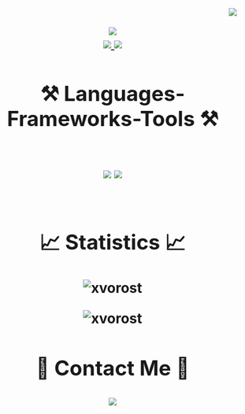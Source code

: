 <img align="right" src="https://visitor-badge.laobi.icu/badge?page_id=reproachdevs.reproachdevs" />

<h1 align="center">
    <img src="https://readme-typing-svg.herokuapp.com?font=Bungee&size=30&duration=3000&pause=1000&color=F70707&center=true&random=true&width=435&lines=Hello+%F0%9F%91%8B;I'm+Reproach;Welcome+to+my+page;" />
<div align="center"> 
  <a href="https://www.youtube.com/@reproachfivem">
    <img src="https://img.shields.io/badge/Youtube-FD2D00?style=for-the-badge&logo=youtube&logoColor=white" />
  </a>
  <a href="https://discordapp.com/users/394546249686056960" target="_blank">
     <img src="https://img.shields.io/badge/Discord-0006FD?style=for-the-badge&logo=discord&logoColor=white" target="_blank" />
  </a>

 








<div align="center">



<h2 align="center">⚒️ Languages-Frameworks-Tools ⚒️</h2>
<br/>
<div align="center">
    <img src="https://skillicons.dev/icons?i=html,css,javascript" />
    <img src="https://skillicons.dev/icons?i=cpp,cs,python" /><br>
</div>



<br/>

<h2 align="center">📈 Statistics 📈</h2>
<p align="center">
	<img src="https://github-readme-stats-zenixas.vercel.app/api/top-langs/?username=reproachdevs&&layout=donut&theme=dark&hide_border=true&blocale=en" alt="xvorost" />
</p>

<p align="center">	
	<img align="center" src="https://github-readme-stats.vercel.app/api?username=reproachdevs&show_icons=true&theme=dark&hide_border=true&locale=en" alt="xvorost" />
</p>

<h2 >📱 Contact Me 📱</h2>

<p align="center">	
	<div align="center"><a href="https://discord.com/users/394546249686056960" target="_blank">
        <img src="https://lanyard.cnrad.dev/api/394546249686056960?borderRadius=5px&idleMessage=It’s+true+that+you’re+lacking+in+ability.+That’s+because+you+don’t+work+at+it.&bg=a&animated=true"
</p> 
   




<!--
**reproachdevs/reproachdevs** is a ✨ _special_ ✨ repository because its `README.md` (this file) appears on your GitHub profile.

Here are some ideas to get you started:

- 🔭 I’m currently working on ...
- 🌱 I’m currently learning ...
- 👯 I’m looking to collaborate on ...
- 🤔 I’m looking for help with ...
- 💬 Ask me about ...
- 📫 How to reach me: ...
- 😄 Pronouns: ...
- ⚡ Fun fact: ...
-->
